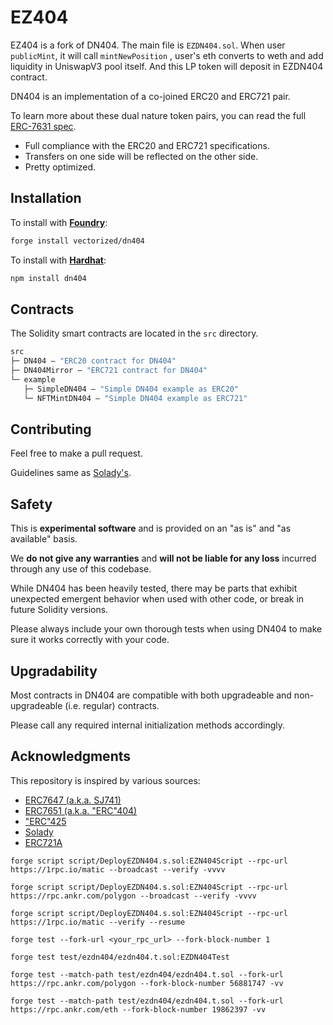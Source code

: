 # EZ404 

EZ404 is a fork of DN404. The main file is `EZDN404.sol`.
When user `publicMint`, it will call `mintNewPosition` , user's eth converts to weth and add liquidity in UniswapV3 pool itself.
And this LP token will deposit in EZDN404 contract.

DN404 is an implementation of a co-joined ERC20 and ERC721 pair.

To learn more about these dual nature token pairs, you can read the full [ERC-7631 spec](https://eips.ethereum.org/EIPS/eip-7631).

- Full compliance with the ERC20 and ERC721 specifications.
- Transfers on one side will be reflected on the other side.
- Pretty optimized.

## Installation

To install with [**Foundry**](https://github.com/gakonst/foundry):

```sh
forge install vectorized/dn404
```

To install with [**Hardhat**](https://github.com/nomiclabs/hardhat):

```sh
npm install dn404
```

## Contracts

The Solidity smart contracts are located in the `src` directory.

```ml
src
├─ DN404 — "ERC20 contract for DN404"
├─ DN404Mirror — "ERC721 contract for DN404"
└─ example
   ├─ SimpleDN404 — "Simple DN404 example as ERC20"
   └─ NFTMintDN404 — "Simple DN404 example as ERC721"
```

## Contributing

Feel free to make a pull request.

Guidelines same as [Solady's](https://github.com/Vectorized/solady/issues/19).

## Safety

This is **experimental software** and is provided on an "as is" and "as available" basis.

We **do not give any warranties** and **will not be liable for any loss** incurred through any use of this codebase.

While DN404 has been heavily tested, there may be parts that exhibit unexpected emergent behavior when used with other code, or break in future Solidity versions.

Please always include your own thorough tests when using DN404 to make sure it works correctly with your code.

## Upgradability

Most contracts in DN404 are compatible with both upgradeable and non-upgradeable (i.e. regular) contracts.

Please call any required internal initialization methods accordingly.

## Acknowledgments

This repository is inspired by various sources:

- [ERC7647 (a.k.a. SJ741)](https://github.com/SJ741/sj741-token)
- [ERC7651 (a.k.a. "ERC"404)](https://github.com/Pandora-Labs-Org/erc404)
- ["ERC"425](https://github.com/paradox425/ERC425)
- [Solady](https://github.com/vectorized/solady)
- [ERC721A](https://github.com/chiru-labs/ERC721A)

[npm-shield]: https://img.shields.io/npm/v/dn404.svg
[npm-url]: https://www.npmjs.com/package/dn404

[ci-shield]: https://img.shields.io/github/actions/workflow/status/vectorized/dn404/ci.yml?branch=main&label=build
[ci-url]: https://github.com/vectorized/dn404/actions/workflows/ci.yml

```
forge script script/DeployEZDN404.s.sol:EZN404Script --rpc-url https://1rpc.io/matic --broadcast --verify -vvvv

forge script script/DeployEZDN404.s.sol:EZN404Script --rpc-url https://rpc.ankr.com/polygon --broadcast --verify -vvvv

forge script script/DeployEZDN404.s.sol:EZN404Script --rpc-url https://1rpc.io/matic --verify --resume     

forge test --fork-url <your_rpc_url> --fork-block-number 1

forge test test/ezdn404/ezdn404.t.sol:EZDN404Test

forge test --match-path test/ezdn404/ezdn404.t.sol --fork-url https://rpc.ankr.com/polygon --fork-block-number 56881747 -vv

forge test --match-path test/ezdn404/ezdn404.t.sol --fork-url https://rpc.ankr.com/eth --fork-block-number 19862397 -vv
```